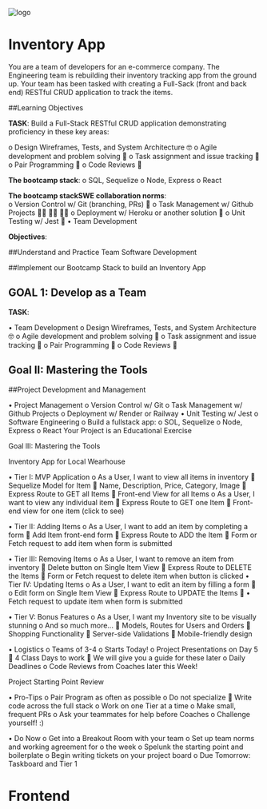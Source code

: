 ![logo](https://i.postimg.cc/Nfh1SzsL/temp-Imagefu-MFB7.jpg)

# Inventory App 

You are a team of developers for an e-commerce company. The Engineering team is rebuilding their inventory tracking app from the ground up. Your team has been tasked with creating a Full-Sack (front and back end) RESTful CRUD application to track the items.

##Learning Objectives

**TASK**: Build a Full-Stack RESTful CRUD application demonstrating proficiency in these key areas:

o   Design Wireframes, Tests, and System Architecture 🤓
o   Agile development and problem solving 🤔
o   Task assignment and issue tracking 📝
o   Pair Programming 👫
o   Code Reviews 🔭

**The bootcamp stack**:
o   SQL, Sequelize
o   Node, Express
o   React

**The bootcamp stackSWE collaboration norms**:  
o   Version Control w/ Git (branching, PRs) 🌳
o   Task Management w/ Github Projects 👩‍💼 👨‍💼 🧑‍💼
o   Deployment w/ Heroku or another solution 🚀
o   Unit Testing w/ Jest 🧪
•   Team Development 

**Objectives**:

##Understand and Practice Team Software Development 

##Implement our Bootcamp Stack to build an Inventory App


## GOAL 1: Develop as a Team

**TASK**: 

•   Team Development 
o   Design Wireframes, Tests, and System Architecture 🤓
o   Agile development and problem solving 🤔
o   Task assignment and issue tracking 📝
o   Pair Programming 👫
o   Code Reviews 🔭



## Goal II: Mastering the Tools
##Project Development and Management

•   Project Management
o   Version Control w/ Git
o   Task Management w/ Github Projects
o   Deployment w/ Render or Railway
•   Unit Testing w/ Jest
o   Software Engineering
o   Build a fullstack app:
o   SOL, Sequelize
o   Node, Express
o   React
Your Project is an Educational Exercise

Goal lII: Mastering the Tools

Inventory App for Local Wearhouse 

•   Tier I: MVP Application
o   As a User, I want to view all items in inventory
   Sequelize Model for Item
   Name, Description, Price, Category, Image
   Express Route to GET all Items
   Front-end View for all Items
o   As a User, I want to view any individual item
   Express Route to GET one Item
   Front-end view for one item (click to see)

•   Tier II: Adding Items
o   As a User, I want to add an item by completing a form
   Add Item front-end form
   Express Route to ADD the Item
   Form or Fetch request to add item when form is submitted

•   Tier III: Removing Items
o   As a User, I want to remove an item from inventory
   Delete button on Single Item View
   Express Route to DELETE the Items
   Form or Fetch request to delete item when button is clicked
•   Tier IV: Updating Items
o   As a User, I want to edit an item by filling a form
   o Edit form on Single Item View
   Express Route to UPDATE the Items
   • Fetch request to update item when form is submitted

•   Tier V: Bonus Features
o   As a User, I want my Inventory site to be visually stunning
o   And so much more...
   Models, Routes for Users and Orders
   Shopping Functionality
   Server-side Validations
   Mobile-friendly design

•   Logistics
o   Teams of 3-4
o   Starts Today!
o   Project Presentations on Day 5
   4 Class Days to work
   We will give you a guide for these later
o   Daily Deadlines
o   Code Reviews from Coaches later this Week!

Project Starting Point Review

•   Pro-Tips
o   Pair Program as often as possible
o   Do not specialize
   Write code across the full stack
o   Work on one Tier at a time
o   Make small, frequent PRs
o   Ask your teammates for help before Coaches
o   Challenge yourself! :)

•   Do Now
o   Get into a Breakout Room with your team
o   Set up team norms and working agreement for
o   the week
o   Spelunk the starting point and boilerplate
o   Begin writing tickets on your project board
o   Due Tomorrow: Taskboard and Tier 1


# Frontend
